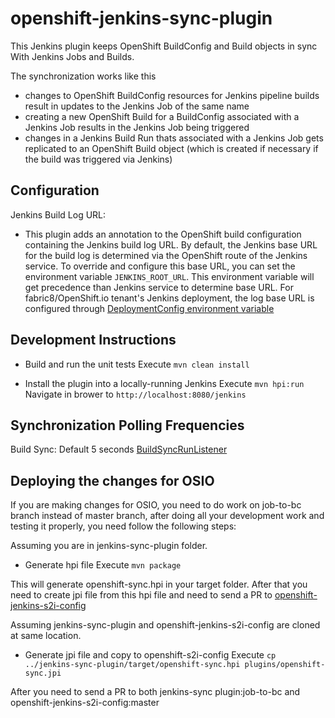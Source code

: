 # openshift-jenkins-sync-plugin

This Jenkins plugin keeps OpenShift BuildConfig and Build objects in sync With Jenkins Jobs and Builds.

The synchronization works like this


* changes to OpenShift BuildConfig resources for Jenkins pipeline builds result in updates to the Jenkins Job of the same name
* creating a new OpenShift Build for a BuildConfig associated with a Jenkins Job results in the Jenkins Job being triggered
* changes in a Jenkins Build Run thats associated with a Jenkins Job gets replicated to an OpenShift Build object (which is created if necessary if the build was triggered via Jenkins)

Configuration
------------------------
Jenkins Build Log URL:
* This plugin adds an annotation to the OpenShift build configuration containing the Jenkins build log URL.
By default, the Jenkins base URL for the build log is determined via the OpenShift route of the Jenkins service. To override and configure this base URL, you can set the environment variable `JENKINS_ROOT_URL`.
This environment variable will get precedence than Jenkins service to determine base URL.
For fabric8/OpenShift.io tenant's Jenkins deployment, the log base URL is configured through [DeploymentConfig environment variable](https://github.com/fabric8-services/fabric8-tenant-jenkins/blob/master/apps/jenkins/src/main/fabric8/openshift-deployment.yml#L39)

Development Instructions
------------------------

* Build and run the unit tests
  Execute `mvn clean install`

* Install the plugin into a locally-running Jenkins
  Execute `mvn hpi:run`
  Navigate in brower to `http://localhost:8080/jenkins`

Synchronization Polling Frequencies
-----------------------------------

Build Sync: Default 5 seconds [BuildSyncRunListener](https://github.com/fabric8io/jenkins-sync-plugin/blob/master/src/main/java/io/fabric8/jenkins/openshiftsync/BuildSyncRunListener.java#L73)

Deploying the changes for OSIO
------------------------------

If you are making changes for OSIO, you need to do work on job-to-bc branch instead of master branch, after doing all your development work and testing it properly, you need follow the following steps:

Assuming you are in jenkins-sync-plugin folder.

* Generate hpi file
  Execute `mvn package`
  
This will generate openshift-sync.hpi in your target folder. After that you need to create jpi file from this hpi file and need to send a PR to [openshift-jenkins-s2i-config](https://github.com/fabric8io/openshift-jenkins-s2i-config) 

Assuming jenkins-sync-plugin and openshift-jenkins-s2i-config are cloned at same location.

* Generate jpi file and copy to openshift-s2i-config
  Execute `cp ../jenkins-sync-plugin/target/openshift-sync.hpi plugins/openshift-sync.jpi`
  
After you need to send a PR to both jenkins-sync plugin:job-to-bc and openshift-jenkins-s2i-config:master
